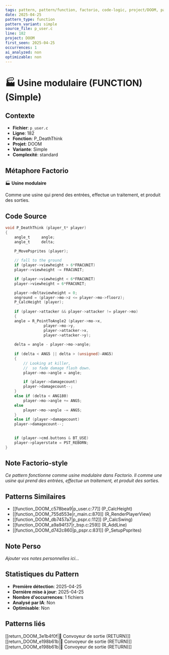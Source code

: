 ```yaml
---
tags: pattern, pattern/function, factorio, code-logic, project/DOOM, pattern/variant/simple
date: 2025-04-25
pattern_type: function
pattern_variant: simple
source_file: p_user.c
line: 182
project: DOOM
first_seen: 2025-04-25
occurrences: 1
ai_analyzed: non
optimizable: non
---
```


# 🏭 Usine modulaire (FUNCTION) (Simple)

## Contexte
- **Fichier**: `p_user.c`
- **Ligne**: 182
- **Fonction**: P_DeathThink
- **Projet**: DOOM
- **Variante**: Simple
- **Complexité**: standard

## Métaphore Factorio
🏭 **Usine modulaire**

Comme une usine qui prend des entrées, effectue un traitement, et produit des sorties.

## Code Source
```c
void P_DeathThink (player_t* player)
{
    angle_t		angle;
    angle_t		delta;

    P_MovePsprites (player);
	
    // fall to the ground
    if (player->viewheight > 6*FRACUNIT)
	player->viewheight -= FRACUNIT;

    if (player->viewheight < 6*FRACUNIT)
	player->viewheight = 6*FRACUNIT;

    player->deltaviewheight = 0;
    onground = (player->mo->z <= player->mo->floorz);
    P_CalcHeight (player);
	
    if (player->attacker && player->attacker != player->mo)
    {
	angle = R_PointToAngle2 (player->mo->x,
				 player->mo->y,
				 player->attacker->x,
				 player->attacker->y);
	
	delta = angle - player->mo->angle;
	
	if (delta < ANG5 || delta > (unsigned)-ANG5)
	{
	    // Looking at killer,
	    //  so fade damage flash down.
	    player->mo->angle = angle;

	    if (player->damagecount)
		player->damagecount--;
	}
	else if (delta < ANG180)
	    player->mo->angle += ANG5;
	else
	    player->mo->angle -= ANG5;
    }
    else if (player->damagecount)
	player->damagecount--;
	

    if (player->cmd.buttons & BT_USE)
	player->playerstate = PST_REBORN;
}
```

## Note Factorio-style
*Ce pattern fonctionne comme usine modulaire dans Factorio. Il comme une usine qui prend des entrées, effectue un traitement, et produit des sorties.*

## Patterns Similaires
- [[function_DOOM_c578bea9|p_user.c:77]] (P_CalcHeight)
- [[function_DOOM_755d553e|r_main.c:870]] (R_RenderPlayerView)
- [[function_DOOM_db7457a7|p_pspr.c:112]] (P_CalcSwing)
- [[function_DOOM_a9a94f37|r_bsp.c:259]] (R_AddLine)
- [[function_DOOM_d742c860|p_pspr.c:831]] (P_SetupPsprites)

## Note Perso
*Ajouter vos notes personnelles ici...*

## Statistiques du Pattern
- **Première détection**: 2025-04-25
- **Dernière mise à jour**: 2025-04-25
- **Nombre d'occurrences**: 1 fichiers
- **Analysé par IA**: Non
- **Optimisable**: Non

## Patterns liés
[[return_DOOM_3e1b4f0f|🚚 Convoyeur de sortie (RETURN)]]
[[return_DOOM_e198b61b|🚚 Convoyeur de sortie (RETURN)]]
[[return_DOOM_e198b61b|🚚 Convoyeur de sortie (RETURN)]]

